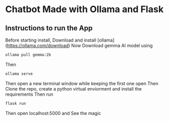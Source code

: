 # Chatbot Made with Ollama and Flask
## Instructions to run the App
Before starting install, Download and install [ollama] (https://ollama.com/download)
Now Download gemma AI model using
```bash
ollama pull gemma:2b
```
Then
```bash
ollama serve
```
Then open a new terminal window while keeping the first one open
Then Clone the repo, create a python virtual enviorment and install the requirements
Then run
```bash
flask run
```
Then open localhost:5000 and See the magic
